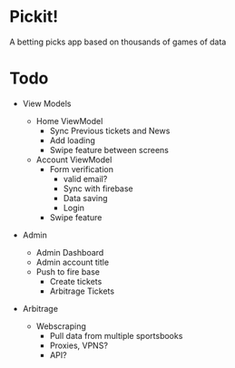 # Pickit!
A betting picks app based on thousands of games of data

# Todo
- View Models
    - Home ViewModel
        - Sync Previous tickets and News
        - Add loading
        - Swipe feature between screens
    - Account ViewModel
        - Form verification
            - valid email?
            - Sync with firebase
            - Data saving
            - Login
        - Swipe feature

- Admin
    - Admin Dashboard
    - Admin account title
    - Push to fire base
        - Create tickets
        - Arbitrage Tickets

- Arbitrage
    - Webscraping
        - Pull data from multiple sportsbooks
        - Proxies, VPNS?
        - API?

